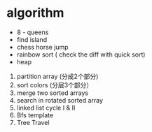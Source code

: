 algorithm
===================

* 8 - queens
* find island
* chess horse jump 
* rainbow sort ( check the diff with quick sort)
*  heap  



1. partition array (分成2个部分)
2. sort colors (分层3个部分）
3. merge two sorted arrays
4. search in rotated sorted array
5. linked list cycle I & II
6. Bfs template
7. Tree Travel


